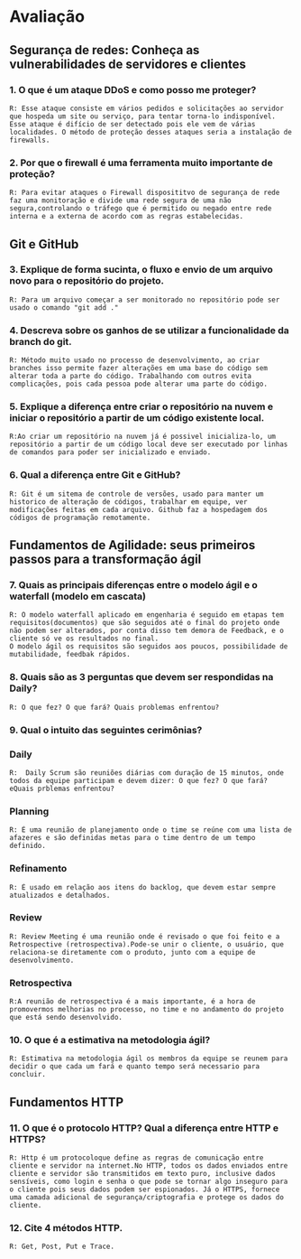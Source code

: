 #    Avaliação
## Segurança de redes: Conheça as vulnerabilidades de servidores e clientes 

### 1. O que é um ataque DDoS e como posso me proteger?
    R: Esse ataque consiste em vários pedidos e solicitações ao servidor que hospeda um site ou serviço, para tentar torna-lo indisponível. Esse ataque é difício de ser detectado pois ele vem de várias localidades. O método de proteção desses ataques seria a instalação de firewalls.
    
### 2. Por que o firewall é uma ferramenta muito importante de proteção?
    R: Para evitar ataques o Firewall disposititvo de segurança de rede faz uma monitoração e divide uma rede segura de uma não segura,controlando o tráfego que é permitido ou negado entre rede interna e a externa de acordo com as regras estabelecidas.

  ## Git e GitHub 
### 3. Explique de forma sucinta, o fluxo e envio de um arquivo novo para o repositório do projeto.

    R: Para um arquivo começar a ser monitorado no repositório pode ser usado o comando "git add ."


### 4. Descreva sobre os ganhos de se utilizar a funcionalidade da branch do git.    
    R: Método muito usado no processo de desenvolvimento, ao criar branches isso permite fazer alterações em uma base do código sem alterar toda a parte do código. Trabalhando com outros evita complicações, pois cada pessoa pode alterar uma parte do código.

### 5. Explique a diferença entre criar o repositório na nuvem e iniciar o repositório a partir de um código existente local.
    R:Ao criar um repositório na nuvem já é possivel inicializa-lo, um repositório a partir de um código local deve ser executado por linhas de comandos para poder ser inicializado e enviado.

### 6. Qual a diferença entre Git e GitHub?

    R: Git é um sitema de controle de versões, usado para manter um historico de alteração de códigos, trabalhar em equipe, ver modificações feitas em cada arquivo. Github faz a hospedagem dos códigos de programação remotamente.

     

 ## Fundamentos de Agilidade: seus primeiros passos para a transformação ágil 

### 7. Quais as principais diferenças entre o modelo ágil e o waterfall (modelo em cascata)
    R: O modelo waterfall aplicado em engenharia é seguido em etapas tem requisitos(documentos) que são seguidos até o final do projeto onde não podem ser alterados, por conta disso tem demora de Feedback, e o cliente só ve os resultados no final.
    O modelo ágil os requisitos são seguidos aos poucos, possibilidade de mutabilidade, feedbak rápidos.

### 8. Quais são as 3 perguntas que devem ser respondidas na Daily?

    R: O que fez? O que fará? Quais problemas enfrentou?


### 9. Qual o intuito das seguintes cerimônias?
    
###  Daily
    R:  Daily Scrum são reuniões diárias com duração de 15 minutos, onde todos da equipe participam e devem dizer: O que fez? O que fará? eQuais prblemas enfrentou?

### Planning
    R: É uma reunião de planejamento onde o time se reúne com uma lista de afazeres e são definidas metas para o time dentro de um tempo definido.

### Refinamento
    R: É usado em relação aos itens do backlog, que devem estar sempre atualizados e detalhados.


### Review 
    R: Review Meeting é uma reunião onde é revisado o que foi feito e a Retrospective (retrospectiva).Pode-se unir o cliente, o usuário, que relaciona-se diretamente com o produto, junto com a equipe de desenvolvimento.



### Retrospectiva
    R:A reunião de retrospectiva é a mais importante, é a hora de promovermos melhorias no processo, no time e no andamento do projeto que está sendo desenvolvido.



### 10. O que é a estimativa na metodologia ágil?
    R: Estimativa na metodologia ágil os membros da equipe se reunem para decidir o que cada um fará e quanto tempo será necessario para concluir. 

## Fundamentos HTTP


### 11. O que é o protocolo HTTP? Qual a diferença entre HTTP e HTTPS?
    R: Http é um protocoloque define as regras de comunicação entre cliente e servidor na internet.No HTTP, todos os dados enviados entre cliente e servidor são transmitidos em texto puro, inclusive dados sensíveis, como login e senha o que pode se tornar algo inseguro para o cliente pois seus dados podem ser espionados. Já o HTTPS, fornece uma camada adicional de segurança/criptografia e protege os dados do cliente.

### 12. Cite 4 métodos HTTP.
    R: Get, Post, Put e Trace.